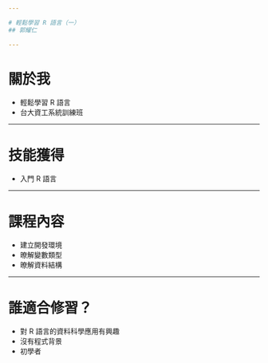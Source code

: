 ```yaml
---

# 輕鬆學習 R 語言（一）
## 郭耀仁

---
```


# 關於我

- 輕鬆學習 R 語言
- 台大資工系統訓練班

---

# 技能獲得

- 入門 R 語言

---

# 課程內容

- 建立開發環境
- 暸解變數類型
- 暸解資料結構

---

# 誰適合修習？

- 對 R 語言的資料科學應用有興趣
- 沒有程式背景
- 初學者